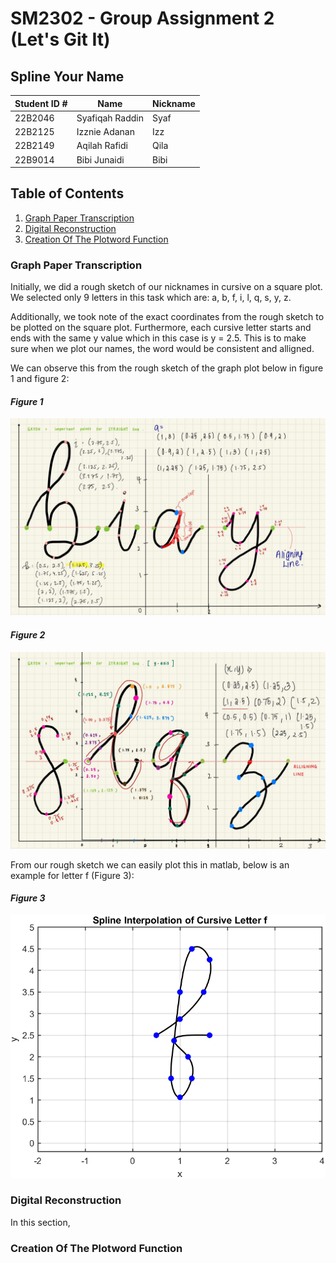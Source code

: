 # SM2302 - Group Assignment 2 (Let's Git It)
## Spline Your Name 


| Student ID \# | Name            | Nickname |
|---------------|-----------------|----------|
| 22B2046       | Syafiqah Raddin | Syaf     |
| 22B2125       | Izznie Adanan   | Izz      |
| 22B2149       | Aqilah Rafidi   | Qila     |  
| 22B9014       | Bibi Junaidi    | Bibi     |

## Table of Contents

1.  [Graph Paper Transcription](#graph-paper-transcription)
2.  [Digital Reconstruction](#digital-reconstruction)
3.  [Creation Of The Plotword Function](#creation-of-the-plotword-function)

### Graph Paper Transcription

Initially, we did a rough sketch of our nicknames in cursive on a square plot. 
We selected only 9 letters in this task which are: a, b, f, i, l, q, s, y, z.

Additionally, we took note of the exact coordinates from the rough sketch to be plotted on the square plot.
Furthermore, each cursive letter starts and ends with the same y value which in this case is y = 2.5. 
This is to make sure when we plot our names, the word would be consistent and alligned.

We can observe this from the rough sketch of the graph plot below in figure 1 and figure 2:

#### *Figure 1*
![](pictureone.jpeg)


#### *Figure 2*
![](picturetwo.jpeg)


From our rough sketch we can easily plot this in matlab, 
below is an example for letter f (Figure 3):

#### *Figure 3*
![](untitled1.png)

### Digital Reconstruction

In this section, 


### Creation Of The Plotword Function 




